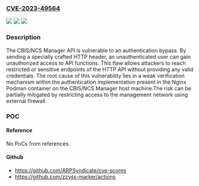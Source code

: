 ### [CVE-2023-49564](https://cve.mitre.org/cgi-bin/cvename.cgi?name=CVE-2023-49564)
![](https://img.shields.io/static/v1?label=Product&message=CBIS%2CNCS&color=blue)
![](https://img.shields.io/static/v1?label=Version&message=CBIS%2022%2C%20NCS%2022.12%20&color=brightgreen)
![](https://img.shields.io/static/v1?label=Vulnerability&message=n%2Fa&color=blue)

### Description

The CBIS/NCS Manager API is vulnerable to an authentication bypass. By sending a specially crafted HTTP header, an unauthenticated user can gain unauthorized access to API functions. This flaw allows attackers to reach restricted or sensitive endpoints of the HTTP API without providing any valid credentials. The root cause of this vulnerability lies in a weak verification mechanism within the authentication implementation present in the Nginx Podman container on the CBIS/NCS Manager host machine.The risk can be partially mitigated by restricting access to the management network using external firewall.

### POC

#### Reference
No PoCs from references.

#### Github
- https://github.com/ARPSyndicate/cve-scores
- https://github.com/zzyss-marker/actions

